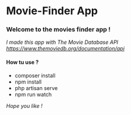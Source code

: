 


# Movie-Finder App 

### Welcome to the movies finder app ! 

*I made this app with The Movie Database API https://www.themoviedb.org/documentation/api*


#### How tu use ? 

* composer install
* npm install
* php artisan serve
* npm run watch 


*Hope you like !*

